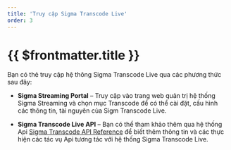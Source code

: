 ```yaml
---
title: 'Truy cập Sigma Transcode Live'
order: 3
---
```


# {{ $frontmatter.title }}

Bạn có thẻ truy cập hệ thông Sigma Transcode Live qua các phương thức sau đây: 
+ **Sigma Streaming Portal** – Truy cập vào trang web quản trị hệ thống Sigma Streaming và chọn mục Transcode để có thể cài đặt, cấu hình các thông tin, tài nguyên của Sigm Transcode Live\.

+ **Sigma Transcode Live API** – Bạn có thể tham khảo thêm qua hệ thống Api  [Sigma Transcode API Reference](https://sigmaott.com/apis/sigma-transcode-live.html#/) để biết thêm thông tin và các thực hiện các tác vụ Api tương tác với hệ thống Sigma Transcode Live.
